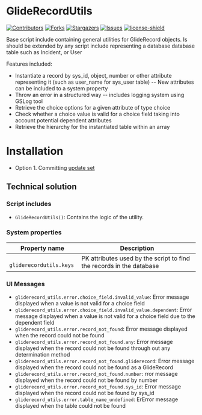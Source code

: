 # GlideRecordUtils
[![Contributors][contributors-shield]][contributors-url]
[![Forks][forks-shield]][forks-url]
[![Stargazers][stars-shield]][stars-url]
[![Issues][issues-shield]][issues-url]
[![license-shield]][license-url]

Base script include containing general utilities for GlideRecord objects. Is should be extended by any script include representing a database database table such as Incident, or User

Features included:

- Instantiate a record by sys_id, object, number or other attribute representing it (such as user_name for sys_user table) -- New attributes can be included to a system property
- Throw an error in a structured way -- includes logging system using GSLog tool
- Retrieve the choice options for a given attribute of type choice
- Check whether a choice value is valid for a choice field taking into account potential dependent attributes
- Retrieve the hierarchy for the instantiated table within an array

# Installation

- Option 1. Committing [update set](./releases/GlideRecordUtils_100.xml)

## Technical solution

### Script includes

- `GlideRecordUtils()`: Contains the logic of the utility.

### System properties

| Property name | Description |
| ------------- | ----------- |
| `	gliderecordutils.keys` | PK attributes used by the script to find the records in the database |

### UI Messages

- `gliderecord_utils.error.choice_field.invalid_value`: Error message displayed when a value is not valid for a choice field
- `gliderecord_utils.error.choice_field.invalid_value.dependent`: Error message displayed when a value is not valid for a choice field due to the dependent field
- `gliderecord_utils.error.record_not_found`: Error message displayed when the record could not be found
- `gliderecord_utils.error.record_not_found.any`: Error message displayed when the record could not be found through out any determination method
- `gliderecord_utils.error.record_not_found.gliderecord`: Error message displayed when the record could not be found as a GlideRecord
- `gliderecord_utils.error.record_not_found.number`: rror message displayed when the record could not be found by number
- `gliderecord_utils.error.record_not_found.sys_id`: Error message displayed when the record could not be found by sys_id
- `gliderecord_utils.error.table_name_undefined`: ErError message displayed when the table could not be found


[contributors-shield]: https://img.shields.io/github/contributors/AlexAlvarez092/SN-GlideRecordUtils.svg?style=for-the-badge
[contributors-url]: https://github.com/AlexAlvarez092/SN-GlideRecordUtils/graphs/contributors

[forks-shield]: https://img.shields.io/github/forks/AlexAlvarez092/SN-GlideRecordUtils.svg?style=for-the-badge
[forks-url]: https://github.com/AlexAlvarez092/SN-GlideRecordUtils/network/members

[stars-shield]: https://img.shields.io/github/stars/AlexAlvarez092/SN-GlideRecordUtils.svg?style=for-the-badge
[stars-url]: https://github.com/gAlexAlvarez092/SN-GlideRecordUtils/stargazers

[issues-shield]: https://img.shields.io/github/issues/AlexAlvarez092/SN-GlideRecordUtils.svg?style=for-the-badge
[issues-url]: https://github.com/AlexAlvarez092/SN-GlideRecordUtils/issues

[license-shield]: https://img.shields.io/github/license/AlexAlvarez092/SN-GlideRecordUtils.svg?style=for-the-badge
[license-url]: https://github.com/AlexAlvarez092/SN-GlideRecordUtils/blob/master/LICENSE.txt